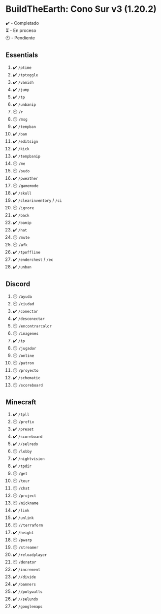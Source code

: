 # BuildTheEarth: Cono Sur v3 (1.20.2)

✔️ - Completado  
⏳ - En proceso  
🕙 - Pendiente

## Essentials
1.  ✔️ `/ptime`
2. ✔️ `/tptoggle`
3. ✔️ `/vanish`
4. ✔️ `/jump`
5. ✔️ `/tp`
6. ✔️ `/unbanip`
7. 🕙 `/r`
8. 🕙 `/msg`
9. ✔️ `/tempban`
10. ✔️ `/ban`
11. ✔️ `/editsign`
12. ✔️ `/kick`
13. ✔️ `/tempbanip`
14. 🕙 `/me`
15. 🕙 `/sudo`
16. ✔️ `/pweather`
17. 🕙 `/gamemode`
18. ✔️ `/skull`
19. ✔️ `/clearinventory` / `/ci`
20. 🕙 `/ignore`
21. ✔️ `/back`
22. ✔️ `/banip`
23. ✔️ `/hat`
24. 🕙 `/mute`
25. 🕙 `/afk`
26. ✔️ `/tpoffline`
27. ✔️ `/enderchest` / `/ec`
28. ✔️ `/unban`

## Discord
1. 🕙 `/ayuda`
2. 🕙 `/ciudad`
3. ✔️ `/conectar`
4. ✔️ `/desconectar`
5. 🕙 `/encontrarcolor`
6. 🕙 `/imagenes`
7. ✔️ `/ip`
8. 🕙 `/jugador`
9. 🕙 `/online`
10. 🕙 `/patron`
11. 🕙 `/proyecto`
12. ✔️ `/schematic`
13. 🕙 `/scoreboard`

## Minecraft
1. ✔️ `/tpll`
2. 🕙 `/prefix` 
3. ✔️ `/preset`
4. ✔️ `/scoreboard`
5. ✔️ `//selredo`
6. 🕙 `/lobby`
7. ✔️ `/nightvision`
8. ✔️ `/tpdir`
9. 🕙 `/get`
10. 🕙 `/tour`
11. 🕙 `/chat`
12. 🕙 `/project`
13. 🕙 `/nickname`
14. ✔️ `/link`
15. ✔️ `/unlink`
16. 🕙 `//terraform`
17. ✔️ `/height`
18. 🕙 `/pwarp`
19. 🕙 `/streamer`
20. ✔️ `/reloadplayer`
21. 🕙 `/donator`
22. ✔️ `/increment`
23. ✔️ `//divide`
24. ✔️ `/banners`
25. ✔️ `//polywalls`
26. ✔️ `//selundo`
27. ✔️ `/googlemaps`